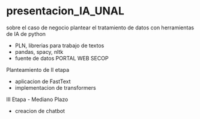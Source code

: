 # presentacion_IA_UNAL
sobre el caso de negocio plantear el tratamiento de datos con herramientas de IA de python
- PLN, librerias para trabajo de textos
- pandas, spacy, nltk
- fuente de datos PORTAL WEB SECOP

Planteamiento de II etapa

- aplicacion de FastText
- implementacion de transformers

III Etapa - Mediano Plazo

- creacion de chatbot
